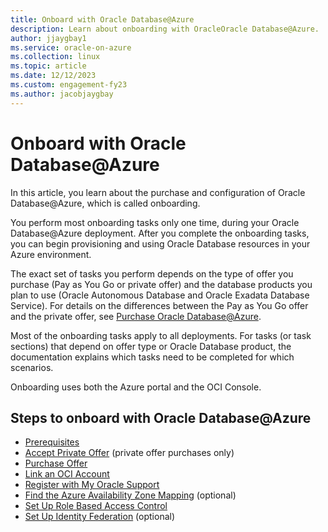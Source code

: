```yaml
---
title: Onboard with Oracle Database@Azure
description: Learn about onboarding with OracleOracle Database@Azure.
author: jjaygbay1
ms.service: oracle-on-azure
ms.collection: linux
ms.topic: article
ms.date: 12/12/2023
ms.custom: engagement-fy23
ms.author: jacobjaygbay
---
```


# Onboard with Oracle Database@Azure 

In this article, you learn about the purchase and configuration of Oracle Database@Azure, which is called onboarding.

You perform most onboarding tasks only one time, during your Oracle Database@Azure deployment. After you complete the onboarding tasks, you can begin provisioning and using Oracle Database resources in your Azure environment.

The exact set of tasks you perform depends on the type of offer you purchase (Pay as You Go or private offer) and the database products you plan to use (Oracle Autonomous Database and Oracle Exadata Database Service). For details on the differences between the Pay as You Go offer and the private offer, see [Purchase Oracle Database@Azure](https://docs.oracle.com/en-us/iaas/Content/database-at-azure/getting-started.htm#oaa_purchasing).

Most of the onboarding tasks apply to all deployments. For tasks (or task sections) that depend on offer type or Oracle Database product, the documentation explains which tasks need to be completed for which scenarios.

Onboarding uses both the Azure portal and the OCI Console.

## Steps to onboard with Oracle Database@Azure

- [Prerequisites](https://docs.oracle.com/en-us/iaas/Content/database-at-azure/getting-started.htm#oaa_prerequisites)
- [Accept Private Offer](https://docs.oracle.com/en-us/iaas/Content/database-at-azure/oaaonboard-task-2.htm#oaaonboard_task_2) (private offer purchases only)
- [Purchase Offer](https://docs.oracle.com/en-us/iaas/Content/database-at-azure/oaaonboard-task-3.htm#oaaonboard_task_3)
- [Link an OCI Account](https://docs.oracle.com/en-us/iaas/Content/database-at-azure/oaaonboard-task-4.htm#oaaonboard_task_4)
- [Register with My Oracle Support](https://docs.oracle.com/en-us/iaas/Content/database-at-azure/oaaonboard-task-5.htm)
- [Find the Azure Availability Zone Mapping](https://docs.oracle.com/en-us/iaas/Content/database-at-azure/oaaonboard-task-6.htm#oaaonboard_task_6) (optional)
- [Set Up Role Based Access Control](https://docs.oracle.com/en-us/iaas/Content/database-at-azure/oaaonboard-task-7.htm#oaaonboard_task_7)
- [Set Up Identity Federation](https://docs.oracle.com/en-us/iaas/Content/database-at-azure/oaaonboard-task-8.htm#oaaonboard_task_8) (optional)
